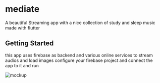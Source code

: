 # mediate
A beautiful Streaming app with a nice collection of study and sleep music  made with flutter

## Getting Started
this app uses firebase as backend  and various online services to stream audios and load images
configure your firebase project and connect the app to it and run 




![mockup](https://user-images.githubusercontent.com/21226291/192930659-afe305ca-2fbd-4c64-83c1-c34586d2e9d0.jpg)
